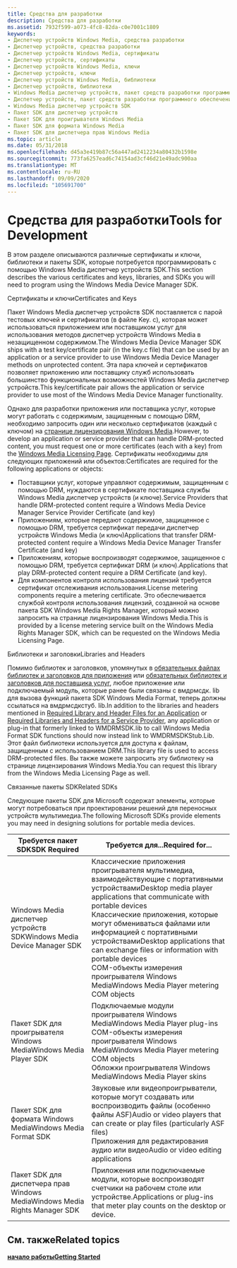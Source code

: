 ```yaml
---
title: Средства для разработки
description: Средства для разработки
ms.assetid: 7932f599-a073-4fc8-82da-c0e7001c1809
keywords:
- Диспетчер устройств Windows Media, средства разработки
- Диспетчер устройств, средства разработки
- Диспетчер устройств Windows Media, сертификаты
- Диспетчер устройств, сертификаты
- Диспетчер устройств Windows Media, ключи
- Диспетчер устройств, ключи
- Диспетчер устройств Windows Media, библиотеки
- Диспетчер устройств, библиотеки
- Windows Media диспетчер устройств, пакет средств разработки программного обеспечения (SDK)
- Диспетчер устройств, пакет средств разработки программного обеспечения (SDK)
- Windows Media диспетчер устройств SDK
- Пакет SDK для диспетчер устройств
- Пакет SDK для проигрывателя Windows Media
- Пакет SDK для формата Windows Media
- Пакет SDK для диспетчера прав Windows Media
ms.topic: article
ms.date: 05/31/2018
ms.openlocfilehash: d45a3e419b87c56a447ad2412234a80432b1598e
ms.sourcegitcommit: 773fa6257ead6c74154ad3cf46d21e49adc900aa
ms.translationtype: MT
ms.contentlocale: ru-RU
ms.lasthandoff: 09/09/2020
ms.locfileid: "105691700"
---
```

# <a name="tools-for-development"></a><span data-ttu-id="e1667-118">Средства для разработки</span><span class="sxs-lookup"><span data-stu-id="e1667-118">Tools for Development</span></span>

<span data-ttu-id="e1667-119">В этом разделе описываются различные сертификаты и ключи, библиотеки и пакеты SDK, которые потребуется программировать с помощью Windows Media диспетчер устройств SDK.</span><span class="sxs-lookup"><span data-stu-id="e1667-119">This section describes the various certificates and keys, libraries, and SDKs you will need to program using the Windows Media Device Manager SDK.</span></span>

<span data-ttu-id="e1667-120">Сертификаты и ключи</span><span class="sxs-lookup"><span data-stu-id="e1667-120">Certificates and Keys</span></span>

<span data-ttu-id="e1667-121">Пакет Windows Media диспетчер устройств SDK поставляется с парой тестовых ключей и сертификатов (в файле Key. c), которая может использоваться приложением или поставщиком услуг для использования методов диспетчер устройств Windows Media в незащищенном содержимом.</span><span class="sxs-lookup"><span data-stu-id="e1667-121">The Windows Media Device Manager SDK ships with a test key/certificate pair (in the key.c file) that can be used by an application or a service provider to use Windows Media Device Manager methods on unprotected content.</span></span> <span data-ttu-id="e1667-122">Эта пара ключей и сертификатов позволяет приложению или поставщику служб использовать большинство функциональных возможностей Windows Media диспетчер устройств.</span><span class="sxs-lookup"><span data-stu-id="e1667-122">This key/certificate pair allows the application or service provider to use most of the Windows Media Device Manager functionality.</span></span>

<span data-ttu-id="e1667-123">Однако для разработки приложения или поставщика услуг, которые могут работать с содержимым, защищенным с помощью DRM, необходимо запросить один или несколько сертификатов (каждый с ключом) на [странице лицензирования Windows Media](https://www.microsoft.com/licensing/default).</span><span class="sxs-lookup"><span data-stu-id="e1667-123">However, to develop an application or service provider that can handle DRM-protected content, you must request one or more certificates (each with a key) from the [Windows Media Licensing Page](https://www.microsoft.com/licensing/default).</span></span> <span data-ttu-id="e1667-124">Сертификаты необходимы для следующих приложений или объектов:</span><span class="sxs-lookup"><span data-stu-id="e1667-124">Certificates are required for the following applications or objects:</span></span>

-   <span data-ttu-id="e1667-125">Поставщики услуг, которые управляют содержимым, защищенным с помощью DRM, нуждаются в сертификате поставщика службы Windows Media диспетчер устройств (и ключе).</span><span class="sxs-lookup"><span data-stu-id="e1667-125">Service Providers that handle DRM-protected content require a Windows Media Device Manager Service Provider Certificate (and key)</span></span>
-   <span data-ttu-id="e1667-126">Приложениям, которые передают содержимое, защищенное с помощью DRM, требуется сертификат передачи диспетчер устройств Windows Media (и ключ)</span><span class="sxs-lookup"><span data-stu-id="e1667-126">Applications that transfer DRM-protected content require a Windows Media Device Manager Transfer Certificate (and key)</span></span>
-   <span data-ttu-id="e1667-127">Приложениям, которые воспроизводят содержимое, защищенное с помощью DRM, требуется сертификат DRM (и ключ).</span><span class="sxs-lookup"><span data-stu-id="e1667-127">Applications that play DRM-protected content require a DRM Certificate (and key).</span></span>
-   <span data-ttu-id="e1667-128">Для компонентов контроля использования лицензий требуется сертификат отслеживания использования.</span><span class="sxs-lookup"><span data-stu-id="e1667-128">License metering components require a metering certificate.</span></span> <span data-ttu-id="e1667-129">Это обеспечивается службой контроля использования лицензий, созданной на основе пакета SDK Windows Media Rights Manager, который можно запросить на странице лицензирования Windows Media.</span><span class="sxs-lookup"><span data-stu-id="e1667-129">This is provided by a license metering service built on the Windows Media Rights Manager SDK, which can be requested on the Windows Media Licensing Page.</span></span>

<span data-ttu-id="e1667-130">Библиотеки и заголовки</span><span class="sxs-lookup"><span data-stu-id="e1667-130">Libraries and Headers</span></span>

<span data-ttu-id="e1667-131">Помимо библиотек и заголовков, упомянутых в [обязательных файлах библиотек и заголовков для приложения](required-library-and-header-files-for-an-application.md) или [обязательных библиотек и заголовков для поставщика услуг](required-libraries-and-headers-for-a-service-provider.md), любое приложение или подключаемый модуль, которые ранее были связаны с вмдрмсдк. lib для вызова функций пакета SDK Windows Media Format, теперь должны ссылаться на вмдрмсдкстуб. lib.</span><span class="sxs-lookup"><span data-stu-id="e1667-131">In addition to the libraries and headers mentioned in [Required Library and Header Files for an Application](required-library-and-header-files-for-an-application.md) or [Required Libraries and Headers for a Service Provider](required-libraries-and-headers-for-a-service-provider.md), any application or plug-in that formerly linked to WMDRMSDK.lib to call Windows Media Format SDK functions should now instead link to WMDRMSDKStub.Lib.</span></span> <span data-ttu-id="e1667-132">Этот файл библиотеки используется для доступа к файлам, защищенным с использованием DRM.</span><span class="sxs-lookup"><span data-stu-id="e1667-132">This library file is used to access DRM-protected files.</span></span> <span data-ttu-id="e1667-133">Вы также можете запросить эту библиотеку на странице лицензирования Windows Media.</span><span class="sxs-lookup"><span data-stu-id="e1667-133">You can request this library from the Windows Media Licensing Page as well.</span></span>

<span data-ttu-id="e1667-134">Связанные пакеты SDK</span><span class="sxs-lookup"><span data-stu-id="e1667-134">Related SDKs</span></span>

<span data-ttu-id="e1667-135">Следующие пакеты SDK для Microsoft содержат элементы, которые могут потребоваться при проектировании решений для переносных устройств мультимедиа.</span><span class="sxs-lookup"><span data-stu-id="e1667-135">The following Microsoft SDKs provide elements you may need in designing solutions for portable media devices.</span></span>



| <span data-ttu-id="e1667-136">Требуется пакет SDK</span><span class="sxs-lookup"><span data-stu-id="e1667-136">SDK Required</span></span>                     | <span data-ttu-id="e1667-137">Требуется для...</span><span class="sxs-lookup"><span data-stu-id="e1667-137">Required for...</span></span>                                                                                                                                                                                                                       |
|----------------------------------|---------------------------------------------------------------------------------------------------------------------------------------------------------------------------------------------------------------------------------------|
| <span data-ttu-id="e1667-138">Windows Media диспетчер устройств SDK</span><span class="sxs-lookup"><span data-stu-id="e1667-138">Windows Media Device Manager SDK</span></span> | <span data-ttu-id="e1667-139">Классические приложения проигрывателя мультимедиа, взаимодействующие с портативными устройствами</span><span class="sxs-lookup"><span data-stu-id="e1667-139">Desktop media player applications that communicate with portable devices</span></span><br/> <span data-ttu-id="e1667-140">Классические приложения, которые могут обмениваться файлами или информацией с портативными устройствами</span><span class="sxs-lookup"><span data-stu-id="e1667-140">Desktop applications that can exchange files or information with portable devices</span></span><br/> <span data-ttu-id="e1667-141">COM-объекты измерения проигрывателя Windows Media</span><span class="sxs-lookup"><span data-stu-id="e1667-141">Windows Media Player metering COM objects</span></span><br/> |
| <span data-ttu-id="e1667-142">Пакет SDK для проигрывателя Windows Media</span><span class="sxs-lookup"><span data-stu-id="e1667-142">Windows Media Player SDK</span></span>         | <span data-ttu-id="e1667-143">Подключаемые модули проигрывателя Windows Media</span><span class="sxs-lookup"><span data-stu-id="e1667-143">Windows Media Player plug-ins</span></span><br/> <span data-ttu-id="e1667-144">COM-объекты измерения проигрывателя Windows Media</span><span class="sxs-lookup"><span data-stu-id="e1667-144">Windows Media Player metering COM objects</span></span><br/> <span data-ttu-id="e1667-145">Обложки проигрывателя Windows Media</span><span class="sxs-lookup"><span data-stu-id="e1667-145">Windows Media Player skins</span></span><br/>                                                                                                   |
| <span data-ttu-id="e1667-146">Пакет SDK для формата Windows Media</span><span class="sxs-lookup"><span data-stu-id="e1667-146">Windows Media Format SDK</span></span>         | <span data-ttu-id="e1667-147">Звуковые или видеопроигрыватели, которые могут создавать или воспроизводить файлы (особенно файлы ASF)</span><span class="sxs-lookup"><span data-stu-id="e1667-147">Audio or video players that can create or play files (particularly ASF files)</span></span><br/> <span data-ttu-id="e1667-148">Приложения для редактирования аудио или видео</span><span class="sxs-lookup"><span data-stu-id="e1667-148">Audio or video editing applications</span></span><br/>                                                                                               |
| <span data-ttu-id="e1667-149">Пакет SDK для диспетчера прав Windows Media</span><span class="sxs-lookup"><span data-stu-id="e1667-149">Windows Media Rights Manager SDK</span></span> | <span data-ttu-id="e1667-150">Приложения или подключаемые модули, которые воспроизводят счетчики на рабочем столе или устройстве.</span><span class="sxs-lookup"><span data-stu-id="e1667-150">Applications or plug-ins that meter play counts on the desktop or device.</span></span>                                                                                                                                                             |



 

## <a name="related-topics"></a><span data-ttu-id="e1667-151">См. также</span><span class="sxs-lookup"><span data-stu-id="e1667-151">Related topics</span></span>

<dl> <dt>

[<span data-ttu-id="e1667-152">**начало работы**</span><span class="sxs-lookup"><span data-stu-id="e1667-152">**Getting Started**</span></span>](getting-started.md)
</dt> </dl>

 

 





